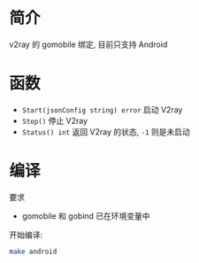 # 简介

v2ray 的 gomobile 绑定, 目前只支持 Android

# 函数

- `Start(jsonConfig string) error` 启动 V2ray
- `Stop()` 停止 V2ray
- `Status() int` 返回 V2ray 的状态, `-1` 则是未启动

# 编译

要求

- gomobile 和 gobind 已在环境变量中

开始编译:

```sh
make android
```
